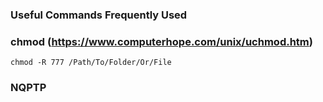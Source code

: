 ### Useful Commands Frequently Used
### chmod (https://www.computerhope.com/unix/uchmod.htm)
```
chmod -R 777 /Path/To/Folder/Or/File
```
### NQPTP
